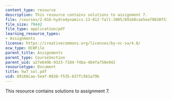 ```yaml
---
content_type: resource
description: This resource contains solutions to assignment 7.
file: /courses/2-016-hydrodynamics-13-012-fall-2005/89168cae5eaf0838f535637fc561a79b_hw7_sol.pdf
file_size: 79442
file_type: application/pdf
learning_resource_types:
- Assignments
license: https://creativecommons.org/licenses/by-nc-sa/4.0/
ocw_type: OCWFile
parent_title: Assignments
parent_type: CourseSection
parent_uid: a27e649b-9323-7184-f4ba-4b4fa758e942
resourcetype: Document
title: hw7_sol.pdf
uid: 89168cae-5eaf-0838-f535-637fc561a79b
---
```

This resource contains solutions to assignment 7.